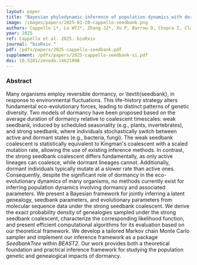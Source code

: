 ```yaml
---
layout: paper
title: "Bayesian phylodynamic inference of population dynamics with dormancy"
image: /images/papers/2025-01-20-cappello-seedbank.png
authors: Cappello L*, Lo WTJ*, Zhang JZ*, Xu P, Barrow D, Chopra I, Clark AG, Wells MT, Kim J
year: 2025
ref: Cappello et al. 2025. bioRxiv 
journal: "bioRxiv."
pdf: /pdfs/papers/2025-cappello-seedbank.pdf
supplement: /pdfs/papers/2025-cappello-seedbank-si.pdf
doi: 10.5281/zenodo.14621998
---
```


### Abstract
Many organisms employ reversible dormancy, or \textit{seedbank}, in response to environmental fluctuations. This life-history strategy alters fundamental eco-evolutionary forces, leading to distinct patterns of genetic diversity. Two models of dormancy have been proposed based on the average duration of dormancy relative to coalescent timescales: weak seedbank, induced by scheduled seasonality (e.g., plants, invertebrates), and strong seedbank, where individuals stochastically switch between active and dormant states (e.g., bacteria, fungi). The weak seedbank coalescent is statistically equivalent to Kingman's coalescent with a scaled mutation rate, allowing the use of existing inference methods. In contrast, the strong seedbank coalescent differs fundamentally, as only active lineages can coalesce, while dormant lineages cannot. Additionally, dormant individuals typically mutate at a slower rate than active ones. Consequently, despite the significant role of dormancy in the eco-evolutionary dynamics of many organisms, no methods currently exist for inferring population dynamics involving dormancy and associated parameters. We present a Bayesian framework for jointly inferring a latent genealogy, seedbank parameters, and evolutionary parameters from molecular sequence data under the strong seedbank coalescent. We derive the exact probability density of genealogies sampled under the strong seedbank coalescent, characterize the corresponding likelihood function, and present efficient computational algorithms for its evaluation based on our theoretical framework. We develop a tailored Markov chain Monte Carlo sampler and implement our inference framework as a package *SeedbankTree* within *BEAST2*. Our work provides both a theoretical foundation and practical inference framework for studying the population genetic and genealogical impacts of dormancy.
